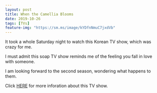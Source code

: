 ```yaml
---
layout: post
title: When the Camellia Blooms
date: 2019-10-26
tags: [TVs]
feature-img: "https://sm.ms/image/kYDfnNmuC7jxdVb"
---
```


It took a whole Saturday night to watch this Korean TV show, which was crazy for me.

I must admit this soap TV show reminds me of the feeling you fall in love with someone.

I am looking forward to the second season, wondering what happens to them.

Click [HERE](https://www.themoviedb.org/tv/93097) for more inforation about this TV show.
